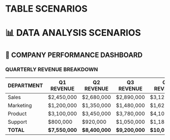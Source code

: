 # TABLE SCENARIOS

# 📊 DATA ANALYSIS SCENARIOS

## 🏢 COMPANY PERFORMANCE DASHBOARD

### QUARTERLY REVENUE BREAKDOWN

| DEPARTMENT | Q1 REVENUE     | Q2 REVENUE     | Q3 REVENUE     | Q4 REVENUE      | TOTAL           | GROWTH     |
| ---------- | -------------- | -------------- | -------------- | --------------- | --------------- | ---------- |
| Sales      | $2,450,000     | $2,680,000     | $2,890,000     | $3,120,000      | $11,140,000     | +27.3%     |
| Marketing  | $1,200,000     | $1,350,000     | $1,480,000     | $1,620,000      | $5,650,000      | +35.0%     |
| Product    | $3,100,000     | $3,450,000     | $3,780,000     | $4,100,000      | $14,430,000     | +32.3%     |
| Support    | $800,000       | $920,000       | $1,050,000     | $1,180,000      | $3,950,000      | +47.5%     |
| **TOTAL**  | **$7,550,000** | **$8,400,000** | **$9,200,000** | **$10,020,000** | **$35,170,000** | **+32.7%** |
